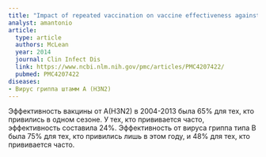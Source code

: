 ```yaml
---
title: "Impact of repeated vaccination on vaccine effectiveness against influenza A(H3N2) and B during 8 seasons"
analyst: amantonio
article:
  type: article
  authors: McLean
  year: 2014
  journal: Clin Infect Dis
  link: https://www.ncbi.nlm.nih.gov/pmc/articles/PMC4207422/
  pubmed: PMC4207422
diseases:
- Вирус гриппа штамм A (H3N2)
---
```


Эффективность вакцины от A(H3N2) в 2004-2013 была 65% для тех, кто привились в одном сезоне. У тех, кто прививается часто, эффективность составила 24%. Эффективность от вируса гриппа типа В была 75% для тех, кто привились лишь в этом году, и 48% для тех, кто прививается часто.
